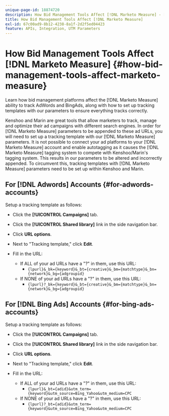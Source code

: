 ```yaml
---
unique-page-id: 18874720
description: How Bid Management Tools Affect [!DNL Marketo Measure] - [!DNL Marketo Measure] - Product Documentation
title: How Bid Management Tools Affect [!DNL Marketo Measure]
exl-id: 67c00ad9-8b12-4238-8a1f-2d2f5ed04423
feature: APIs, Integration, UTM Parameters
---
```

# How Bid Management Tools Affect [!DNL Marketo Measure] {#how-bid-management-tools-affect-marketo-measure}

Learn how bid management platforms affect the [!DNL Marketo Measure] ability to track AdWords and BingAds, along with how to set up tracking templates with our parameters to ensure everything tracks correctly.

Kenshoo and Marin are great tools that allow marketers to track, manage and optimize their ad campaigns with different search engines. In order for [!DNL Marketo Measure] parameters to be appended to these ad URLs, you will need to set up a tracking template with our [!DNL Marketo Measure] parameters. It is not possible to connect your ad platforms to your [!DNL Marketo Measure] account and enable autotagging as it causes the [!DNL Marketo Measure] tagging system to compete with Kenshoo/Marin's tagging system. This results in our parameters to be altered and incorrectly appended. To circumvent this, tracking templates with [!DNL Marketo Measure] parameters need to be set up within Kenshoo and Marin.

## For [!DNL Adwords] Accounts {#for-adwords-accounts}

Setup a tracking template as follows:

* Click the **[!UICONTROL Campaigns]** tab.
* Click the **[!UICONTROL Shared library]** link in the side navigation bar.
* Click **URL options**.
* Next to "Tracking template," click **Edit**.
* Fill in the URL:

   * If ALL of your ad URLs have a "?" in them, use this URL:
      * `{lpurl}&_bk={keyword}&_bt={creative}&_bm={matchtype}&_bn={network}&_bg={adgroupid}`
   * If NONE of your ad URLs have a "?" in them, use this URL:
      * `{lpurl}?_bk={keyword}&_bt={creative}&_bm={matchtype}&_bn={network}&_bg={adgroupid}`


## For [!DNL Bing Ads] Accounts {#for-bing-ads-accounts}

Setup a tracking template as follows:

* Click the **[!UICONTROL Campaigns]** tab.
* Click the **[!UICONTROL Shared library]** link in the side navigation bar.
* Click **URL options**.
* Next to "Tracking template," click **Edit**.
* Fill in the URL:

   * If ALL of your ad URLs have a "?" in them, use this URL:
      * `{lpurl}&_bt={adid}&utm_term={keyword}&utm_source=Bing_Yahoo&utm_medium=CPC`
   * If NONE of your ad URLs have a "?" in them, use this URL:
      * `{lpurl}?_bt={adid}&utm_term={keyword}&utm_source=Bing_Yahoo&utm_medium=CPC`
